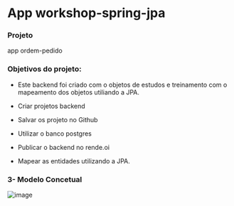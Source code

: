 # App workshop-spring-jpa

### Projeto
app ordem-pedido

### Objetivos do projeto:

* Este backend foi criado com o objetos de estudos e treinamento com o mapeamento dos objetos utiliando a JPA.
  

* Criar projetos backend 
* Salvar os projeto no Github
* Utilizar o banco postgres
* Publicar o backend no rende.oi
* Mapear as entidades utilizando a JPA.

### 3- Modelo Concetual
![image](https://github.com/MauroJRamos/workshop-spring-jpa/assets/82981926/97d1be90-afd3-441d-a014-e90401616132)
